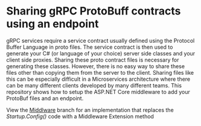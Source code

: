 # Sharing gRPC ProtoBuff contracts using an endpoint


gRPC services require a service contract usually defined using the Protocol Buffer Language in proto files. The service contract is then used to generate your C# (or language of your choice) server side classes and your client side proxies. Sharing these proto contract files is necessary for generating these classes. However, there is no easy way to share these files other than copying them from the server to the client. Sharing files like this can be especially difficult in a Microservices architecture where there can be many different clients developed by many different teams. This repository shows how to setup the ASP.NET Core middleware to add your ProtoBuf files and an endpoint.

View the [Middlware](https://github.com/ranpatterson/GrpcEndpoints/tree/Middleware) branch for an implementation that replaces the *Startup.Config()* code with a Middleware Extension method



